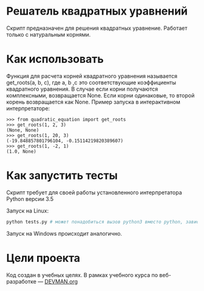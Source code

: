 # Решатель квадратных уравнений

Скрипт предназначен для решения квадратных уравнение.
Работает только с натуральным корнями.

# Как использовать

Функция для расчета корней квадратного уравнения называется get_roots(a, b, c), где a, b ,c это соответствующие коэффициенты квадратного уравнения.
В случае если корни получаются комплексными, возвращается None.
Если корни одинаковые, то второй корень возвращается как None.
Пример запуска в интерактивном интерпретаторе:
```
>>> from quadratic_equation import get_roots
>>> get_roots(1, 2, 3)
(None, None)
>>> get_roots(1, 20, 3)
(-19.848857801796104, -0.15114219820389607)
>>> get_roots(1, -2, 1)
(1.0, None)
```
# Как запустить тесты

Скрипт требует для своей работы установленного интерпретатора Python версии 3.5

Запуск на Linux:

```bash
python tests.py # может понадобиться вызов python3 вместо python, зависит от настроек операционной системы
```

Запуск на Windows происходит аналогично.

# Цели проекта

Код создан в учебных целях. В рамках учебного курса по веб-разработке ― [DEVMAN.org](https://devman.org)
